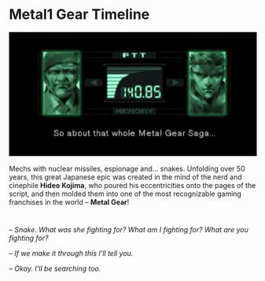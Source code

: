 # Metal1 Gear Timeline

<p align="center">
  <kbd>
    <img src="images/Codec.png">
  </kbd>
</p>

Mechs with nuclear missiles, espionage and... snakes. Unfolding over 50 years, this great Japanese epic was created in the mind of the nerd and cinephile **Hideo Kojima**, who poured his eccentricities onto the pages of the script, and then molded them into one of the most recognizable gaming franchises in the world – **Metal Gear**!

#

– *Snake. What was she fighting for? What am I fighting for? What are you fighting for?*

– *If we make it through this I'll tell you.*

– *Okay. I'll be searching too.*
